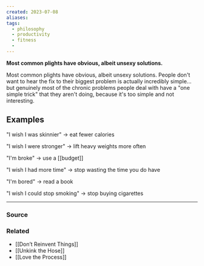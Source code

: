 ```yaml
---
created: 2023-07-08
aliases: 
tags:
  - philosophy
  - productivity
  - fitness
  - 
---
```

**Most common plights have obvious, albeit unsexy solutions.**

Most common plights have obvious, albeit unsexy solutions. People don't want to hear the fix to their biggest problem is actually incredibly simple... but genuinely most of the chronic problems people deal with have a "one simple trick" that they aren't doing, because it's too simple and not interesting.

## Examples

"I wish I was skinnier" → eat fewer calories

"I wish I were stronger" → lift heavy weights more often

"I'm broke" → use a [[budget]]

"I wish I had more time" → stop wasting the time you do have

"I'm bored" → read a book

"I wish I could stop smoking" → stop buying cigarettes

---

### Source

### Related
- [[Don’t Reinvent Things]]
- [[Unkink the Hose]]
- [[Love the Process]]